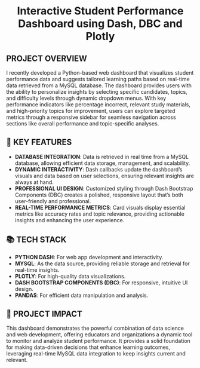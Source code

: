<h1 align="center"> Interactive Student Performance Dashboard using Dash, DBC and Plotly</h1>

## PROJECT OVERVIEW
I recently developed a Python-based web dashboard that visualizes student performance data and suggests tailored learning paths based on real-time data retrieved from a MySQL database. The dashboard provides users with the ability to personalize insights by selecting specific candidates, topics, and difficulty levels through dynamic dropdown menus. With key performance indicators like percentage incorrect, relevant study materials, and high-priority topics for improvement, users can explore targeted metrics through a responsive sidebar for seamless navigation across sections like overall performance and topic-specific analyses.

## 🔧 KEY FEATURES
- **DATABASE INTEGRATION**: Data is retrieved in real time from a MySQL database, allowing efficient data storage, management, and scalability.
- **DYNAMIC INTERACTIVITY**: Dash callbacks update the dashboard’s visuals and data based on user selections, ensuring relevant insights are always at hand.
- **PROFESSIONAL UI DESIGN**: Customized styling through Dash Bootstrap Components (DBC) creates a polished, responsive layout that’s both user-friendly and professional.
- **REAL-TIME PERFORMANCE METRICS**: Card visuals display essential metrics like accuracy rates and topic relevance, providing actionable insights and enhancing the user experience.

## 📚 TECH STACK
- **PYTHON DASH**: For web app development and interactivity.
- **MYSQL**: As the data source, providing reliable storage and retrieval for real-time insights.
- **PLOTLY**: For high-quality data visualizations.
- **DASH BOOTSTRAP COMPONENTS (DBC)**: For responsive, intuitive UI design.
- **PANDAS**: For efficient data manipulation and analysis.

## 🎯 PROJECT IMPACT
This dashboard demonstrates the powerful combination of data science and web development, offering educators and organizations a dynamic tool to monitor and analyze student performance. It provides a solid foundation for making data-driven decisions that enhance learning outcomes, leveraging real-time MySQL data integration to keep insights current and relevant.

